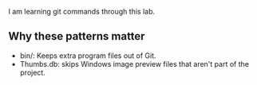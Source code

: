 I am learning git commands through this lab.

## Why these patterns matter
- bin/: Keeps extra program files out of Git.
- Thumbs.db: skips Windows image preview files that aren't part of the project.
